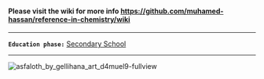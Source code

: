 #### Please visit the wiki for more info https://github.com/muhamed-hassan/reference-in-chemistry/wiki

***

**`Education phase:`** [Secondary School](https://en.wikipedia.org/wiki/Secondary_school)

***

![asfaloth_by_gellihana_art_d4muel9-fullview](https://github.com/user-attachments/assets/583214d5-4f40-4e2d-aab8-3aab1780473d)

